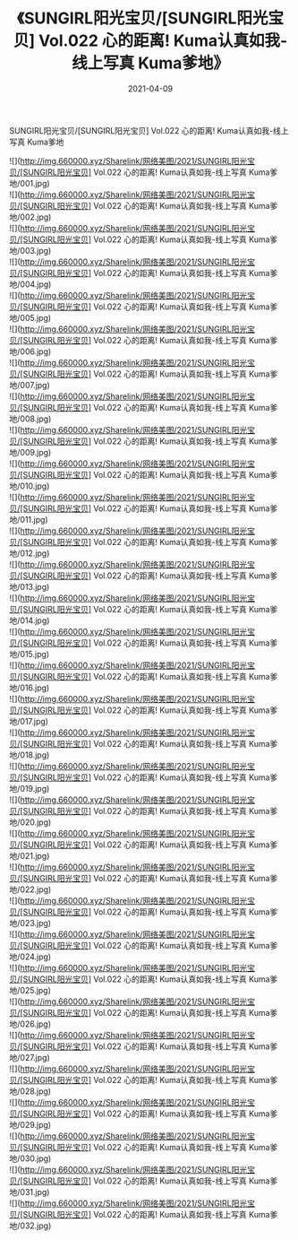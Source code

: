 ﻿---
layout: post
title:  《SUNGIRL阳光宝贝/[SUNGIRL阳光宝贝] Vol.022 心的距离! Kuma认真如我-线上写真 Kuma爹地》
date:   2021-04-09
img: http://img.660000.xyz/Sharelink/网络美图/2021/SUNGIRL阳光宝贝/[SUNGIRL阳光宝贝] Vol.022 心的距离! Kuma认真如我-线上写真 Kuma爹地/000.jpg
categories: [美女, 清纯, 唯美]
---

SUNGIRL阳光宝贝/[SUNGIRL阳光宝贝] Vol.022 心的距离! Kuma认真如我-线上写真 Kuma爹地

 ![](http://img.660000.xyz/Sharelink/网络美图/2021/SUNGIRL阳光宝贝/[SUNGIRL阳光宝贝] Vol.022 心的距离! Kuma认真如我-线上写真 Kuma爹地/001.jpg) <br>![](http://img.660000.xyz/Sharelink/网络美图/2021/SUNGIRL阳光宝贝/[SUNGIRL阳光宝贝] Vol.022 心的距离! Kuma认真如我-线上写真 Kuma爹地/002.jpg) <br>![](http://img.660000.xyz/Sharelink/网络美图/2021/SUNGIRL阳光宝贝/[SUNGIRL阳光宝贝] Vol.022 心的距离! Kuma认真如我-线上写真 Kuma爹地/003.jpg) <br>![](http://img.660000.xyz/Sharelink/网络美图/2021/SUNGIRL阳光宝贝/[SUNGIRL阳光宝贝] Vol.022 心的距离! Kuma认真如我-线上写真 Kuma爹地/004.jpg) <br>![](http://img.660000.xyz/Sharelink/网络美图/2021/SUNGIRL阳光宝贝/[SUNGIRL阳光宝贝] Vol.022 心的距离! Kuma认真如我-线上写真 Kuma爹地/005.jpg) <br>![](http://img.660000.xyz/Sharelink/网络美图/2021/SUNGIRL阳光宝贝/[SUNGIRL阳光宝贝] Vol.022 心的距离! Kuma认真如我-线上写真 Kuma爹地/006.jpg) <br>![](http://img.660000.xyz/Sharelink/网络美图/2021/SUNGIRL阳光宝贝/[SUNGIRL阳光宝贝] Vol.022 心的距离! Kuma认真如我-线上写真 Kuma爹地/007.jpg) <br>![](http://img.660000.xyz/Sharelink/网络美图/2021/SUNGIRL阳光宝贝/[SUNGIRL阳光宝贝] Vol.022 心的距离! Kuma认真如我-线上写真 Kuma爹地/008.jpg) <br>![](http://img.660000.xyz/Sharelink/网络美图/2021/SUNGIRL阳光宝贝/[SUNGIRL阳光宝贝] Vol.022 心的距离! Kuma认真如我-线上写真 Kuma爹地/009.jpg) <br>![](http://img.660000.xyz/Sharelink/网络美图/2021/SUNGIRL阳光宝贝/[SUNGIRL阳光宝贝] Vol.022 心的距离! Kuma认真如我-线上写真 Kuma爹地/010.jpg) <br>![](http://img.660000.xyz/Sharelink/网络美图/2021/SUNGIRL阳光宝贝/[SUNGIRL阳光宝贝] Vol.022 心的距离! Kuma认真如我-线上写真 Kuma爹地/011.jpg) <br>![](http://img.660000.xyz/Sharelink/网络美图/2021/SUNGIRL阳光宝贝/[SUNGIRL阳光宝贝] Vol.022 心的距离! Kuma认真如我-线上写真 Kuma爹地/012.jpg) <br>![](http://img.660000.xyz/Sharelink/网络美图/2021/SUNGIRL阳光宝贝/[SUNGIRL阳光宝贝] Vol.022 心的距离! Kuma认真如我-线上写真 Kuma爹地/013.jpg) <br>![](http://img.660000.xyz/Sharelink/网络美图/2021/SUNGIRL阳光宝贝/[SUNGIRL阳光宝贝] Vol.022 心的距离! Kuma认真如我-线上写真 Kuma爹地/014.jpg) <br>![](http://img.660000.xyz/Sharelink/网络美图/2021/SUNGIRL阳光宝贝/[SUNGIRL阳光宝贝] Vol.022 心的距离! Kuma认真如我-线上写真 Kuma爹地/015.jpg) <br>![](http://img.660000.xyz/Sharelink/网络美图/2021/SUNGIRL阳光宝贝/[SUNGIRL阳光宝贝] Vol.022 心的距离! Kuma认真如我-线上写真 Kuma爹地/016.jpg) <br>![](http://img.660000.xyz/Sharelink/网络美图/2021/SUNGIRL阳光宝贝/[SUNGIRL阳光宝贝] Vol.022 心的距离! Kuma认真如我-线上写真 Kuma爹地/017.jpg) <br>![](http://img.660000.xyz/Sharelink/网络美图/2021/SUNGIRL阳光宝贝/[SUNGIRL阳光宝贝] Vol.022 心的距离! Kuma认真如我-线上写真 Kuma爹地/018.jpg) <br>![](http://img.660000.xyz/Sharelink/网络美图/2021/SUNGIRL阳光宝贝/[SUNGIRL阳光宝贝] Vol.022 心的距离! Kuma认真如我-线上写真 Kuma爹地/019.jpg) <br>![](http://img.660000.xyz/Sharelink/网络美图/2021/SUNGIRL阳光宝贝/[SUNGIRL阳光宝贝] Vol.022 心的距离! Kuma认真如我-线上写真 Kuma爹地/020.jpg) <br>![](http://img.660000.xyz/Sharelink/网络美图/2021/SUNGIRL阳光宝贝/[SUNGIRL阳光宝贝] Vol.022 心的距离! Kuma认真如我-线上写真 Kuma爹地/021.jpg) <br>![](http://img.660000.xyz/Sharelink/网络美图/2021/SUNGIRL阳光宝贝/[SUNGIRL阳光宝贝] Vol.022 心的距离! Kuma认真如我-线上写真 Kuma爹地/022.jpg) <br>![](http://img.660000.xyz/Sharelink/网络美图/2021/SUNGIRL阳光宝贝/[SUNGIRL阳光宝贝] Vol.022 心的距离! Kuma认真如我-线上写真 Kuma爹地/023.jpg) <br>![](http://img.660000.xyz/Sharelink/网络美图/2021/SUNGIRL阳光宝贝/[SUNGIRL阳光宝贝] Vol.022 心的距离! Kuma认真如我-线上写真 Kuma爹地/024.jpg) <br>![](http://img.660000.xyz/Sharelink/网络美图/2021/SUNGIRL阳光宝贝/[SUNGIRL阳光宝贝] Vol.022 心的距离! Kuma认真如我-线上写真 Kuma爹地/025.jpg) <br>![](http://img.660000.xyz/Sharelink/网络美图/2021/SUNGIRL阳光宝贝/[SUNGIRL阳光宝贝] Vol.022 心的距离! Kuma认真如我-线上写真 Kuma爹地/026.jpg) <br>![](http://img.660000.xyz/Sharelink/网络美图/2021/SUNGIRL阳光宝贝/[SUNGIRL阳光宝贝] Vol.022 心的距离! Kuma认真如我-线上写真 Kuma爹地/027.jpg) <br>![](http://img.660000.xyz/Sharelink/网络美图/2021/SUNGIRL阳光宝贝/[SUNGIRL阳光宝贝] Vol.022 心的距离! Kuma认真如我-线上写真 Kuma爹地/028.jpg) <br>![](http://img.660000.xyz/Sharelink/网络美图/2021/SUNGIRL阳光宝贝/[SUNGIRL阳光宝贝] Vol.022 心的距离! Kuma认真如我-线上写真 Kuma爹地/029.jpg) <br>![](http://img.660000.xyz/Sharelink/网络美图/2021/SUNGIRL阳光宝贝/[SUNGIRL阳光宝贝] Vol.022 心的距离! Kuma认真如我-线上写真 Kuma爹地/030.jpg) <br>![](http://img.660000.xyz/Sharelink/网络美图/2021/SUNGIRL阳光宝贝/[SUNGIRL阳光宝贝] Vol.022 心的距离! Kuma认真如我-线上写真 Kuma爹地/031.jpg) <br>![](http://img.660000.xyz/Sharelink/网络美图/2021/SUNGIRL阳光宝贝/[SUNGIRL阳光宝贝] Vol.022 心的距离! Kuma认真如我-线上写真 Kuma爹地/032.jpg) <br>